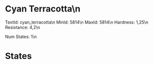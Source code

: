 # Cyan Terracotta\n
TextId: cyan_terracotta\n
MinId: 5814\n
MaxId: 5814\n
Hardness: 1,25\n
Resistance: 4,2\n

Num States: 1\n
# States
```

```